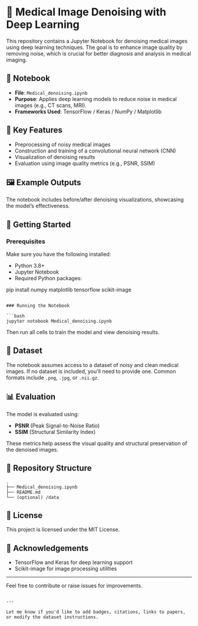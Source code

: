 



# 🏥 Medical Image Denoising with Deep Learning

This repository contains a Jupyter Notebook for denoising medical images using deep learning techniques. The goal is to enhance image quality by removing noise, which is crucial for better diagnosis and analysis in medical imaging.

## 📘 Notebook

- **File**: `Medical_denoising.ipynb`
- **Purpose**: Applies deep learning models to reduce noise in medical images (e.g., CT scans, MRI).
- **Frameworks Used**: TensorFlow / Keras / NumPy / Matplotlib

## 🧠 Key Features

- Preprocessing of noisy medical images
- Construction and training of a convolutional neural network (CNN)
- Visualization of denoising results
- Evaluation using image quality metrics (e.g., PSNR, SSIM)

## 🖼️ Example Outputs

The notebook includes before/after denoising visualizations, showcasing the model’s effectiveness.

## 🚀 Getting Started

### Prerequisites

Make sure you have the following installed:

- Python 3.8+
- Jupyter Notebook
- Required Python packages:  

pip install numpy matplotlib tensorflow scikit-image

````

### Running the Notebook

```bash
jupyter notebook Medical_denoising.ipynb
````

Then run all cells to train the model and view denoising results.

## 🧪 Dataset

The notebook assumes access to a dataset of noisy and clean medical images. If no dataset is included, you'll need to provide one. Common formats include `.png`, `.jpg`, or `.nii.gz`.

## 📊 Evaluation

The model is evaluated using:

* **PSNR** (Peak Signal-to-Noise Ratio)
* **SSIM** (Structural Similarity Index)

These metrics help assess the visual quality and structural preservation of the denoised images.

## 📂 Repository Structure

```
.
├── Medical_denoising.ipynb
├── README.md
└── (optional) /data
```

## 📎 License

This project is licensed under the MIT License.

## 🙌 Acknowledgements

* TensorFlow and Keras for deep learning support
* Scikit-image for image processing utilities

---

Feel free to contribute or raise issues for improvements.

```

---

Let me know if you'd like to add badges, citations, links to papers, or modify the dataset instructions.
```
